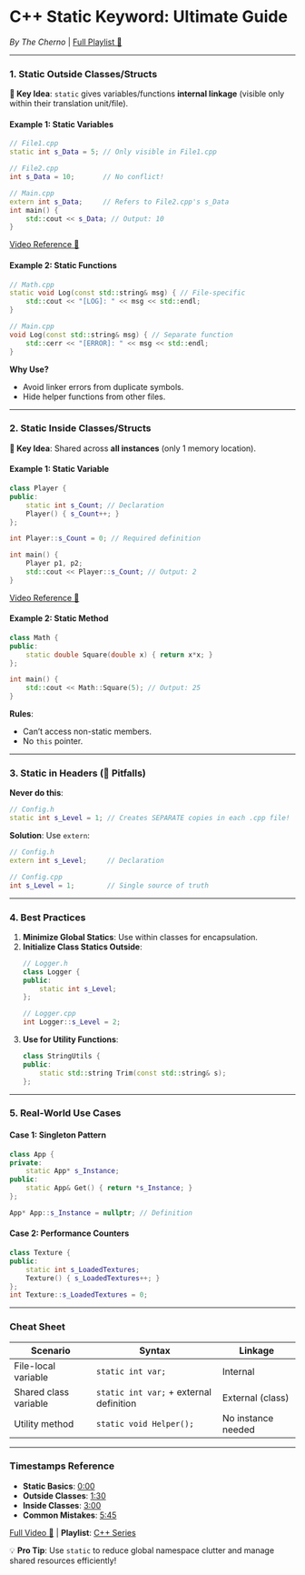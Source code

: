 # **C++ Static Keyword: Ultimate Guide**  
*By The Cherno* | [Full Playlist 🔗](https://www.youtube.com/watch?v=9RJTQmK0YPI&list=PLlrATfBNZ98dudnM48yfGUldqGD0S4FFb&index=10)  

---

### **1. Static Outside Classes/Structs**  
**📌 Key Idea**: `static` gives variables/functions **internal linkage** (visible only within their translation unit/file).  

#### **Example 1: Static Variables**  
```cpp  
// File1.cpp  
static int s_Data = 5; // Only visible in File1.cpp  

// File2.cpp  
int s_Data = 10;       // No conflict!  

// Main.cpp  
extern int s_Data;     // Refers to File2.cpp's s_Data  
int main() {  
    std::cout << s_Data; // Output: 10  
}  
```  
[Video Reference 🎥](https://youtu.be/f3FVU-iwNuA?t=94)  

#### **Example 2: Static Functions**  
```cpp  
// Math.cpp  
static void Log(const std::string& msg) { // File-specific  
    std::cout << "[LOG]: " << msg << std::endl;  
}  

// Main.cpp  
void Log(const std::string& msg) { // Separate function  
    std::cerr << "[ERROR]: " << msg << std::endl;  
}  
```  
**Why Use?**  
- Avoid linker errors from duplicate symbols.  
- Hide helper functions from other files.  

---

### **2. Static Inside Classes/Structs**  
**📌 Key Idea**: Shared across **all instances** (only 1 memory location).  

#### **Example 1: Static Variable**  
```cpp  
class Player {  
public:  
    static int s_Count; // Declaration  
    Player() { s_Count++; }  
};  

int Player::s_Count = 0; // Required definition  

int main() {  
    Player p1, p2;  
    std::cout << Player::s_Count; // Output: 2  
}  
```  
[Video Reference 🎥](https://youtu.be/f3FVU-iwNuA?t=180)  

#### **Example 2: Static Method**  
```cpp  
class Math {  
public:  
    static double Square(double x) { return x*x; }  
};  

int main() {  
    std::cout << Math::Square(5); // Output: 25  
}  
```  
**Rules**:  
- Can’t access non-static members.  
- No `this` pointer.  

---

### **3. Static in Headers (🛑 Pitfalls)**  
**Never do this**:  
```cpp  
// Config.h  
static int s_Level = 1; // Creates SEPARATE copies in each .cpp file!  
```  

**Solution**: Use `extern`:  
```cpp  
// Config.h  
extern int s_Level;     // Declaration  

// Config.cpp  
int s_Level = 1;        // Single source of truth  
```  

---

### **4. Best Practices**  
1. **Minimize Global Statics**: Use within classes for encapsulation.  
2. **Initialize Class Statics Outside**:  
   ```cpp  
   // Logger.h  
   class Logger {  
   public:  
       static int s_Level;  
   };  

   // Logger.cpp  
   int Logger::s_Level = 2;  
   ```  
3. **Use for Utility Functions**:  
   ```cpp  
   class StringUtils {  
   public:  
       static std::string Trim(const std::string& s);  
   };  
   ```  

---

### **5. Real-World Use Cases**  
#### **Case 1: Singleton Pattern**  
```cpp  
class App {  
private:  
    static App* s_Instance;  
public:  
    static App& Get() { return *s_Instance; }  
};  

App* App::s_Instance = nullptr; // Definition  
```  

#### **Case 2: Performance Counters**  
```cpp  
class Texture {  
public:  
    static int s_LoadedTextures;  
    Texture() { s_LoadedTextures++; }  
};  
int Texture::s_LoadedTextures = 0;  
```  

---

### **Cheat Sheet**  
| **Scenario**               | **Syntax**                              | **Linkage**          |  
|-----------------------------|-----------------------------------------|----------------------|  
| File-local variable         | `static int var;`                       | Internal             |  
| Shared class variable       | `static int var;` + external definition | External (class)     |  
| Utility method              | `static void Helper();`                 | No instance needed   |  

---

### **Timestamps Reference**  
- **Static Basics**: [0:00](https://youtu.be/f3FVU-iwNuA?t=0)  
- **Outside Classes**: [1:30](https://youtu.be/f3FVU-iwNuA?t=94)  
- **Inside Classes**: [3:00](https://youtu.be/f3FVU-iwNuA?t=180)  
- **Common Mistakes**: [5:45](https://youtu.be/f3FVU-iwNuA?t=345)  

[Full Video 🔗](https://youtu.be/f3FVU-iwNuA) | **Playlist**: [C++ Series](https://www.youtube.com/watch?v=9RJTQmK0YPI&list=PLlrATfBNZ98dudnM48yfGUldqGD0S4FFb&index=10)  

💡 **Pro Tip**: Use `static` to reduce global namespace clutter and manage shared resources efficiently!
